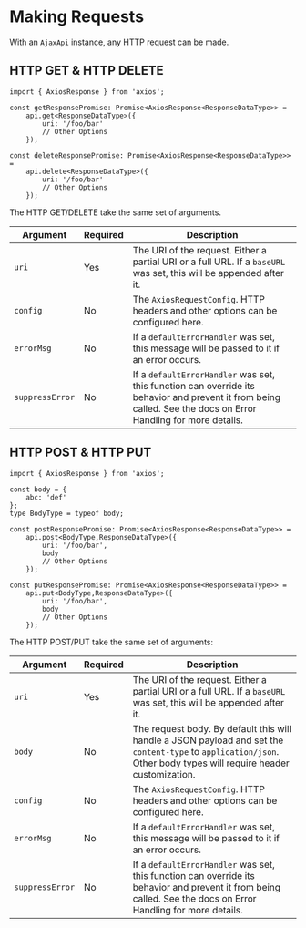 # Making Requests

With an `AjaxApi` instance, any HTTP request can be made.

## HTTP GET & HTTP DELETE

```
import { AxiosResponse } from 'axios';

const getResponsePromise: Promise<AxiosResponse<ResponseDataType>> = 
    api.get<ResponseDataType>({
        uri: '/foo/bar'
        // Other Options
    });

const deleteResponsePromise: Promise<AxiosResponse<ResponseDataType>> = 
    api.delete<ResponseDataType>({
        uri: '/foo/bar'
        // Other Options
    });
```

The HTTP GET/DELETE take the same set of arguments.

| Argument | Required | Description |
|----------|----------|-------------|
| `uri` | Yes | The URI of the request. Either a partial URI or a full URL. If a `baseURL` was set, this will be appended after it. |
| `config` | No | The `AxiosRequestConfig`. HTTP headers and other options can be configured here. |
| `errorMsg` | No | If a `defaultErrorHandler` was set, this message will be passed to it if an error occurs. |
| `suppressError` | No | If a `defaultErrorHandler` was set, this function can override its behavior and prevent it from being called. See the docs on Error Handling for more details. |

## HTTP POST & HTTP PUT

```
import { AxiosResponse } from 'axios';

const body = {
    abc: 'def'
};
type BodyType = typeof body;

const postResponsePromise: Promise<AxiosResponse<ResponseDataType>> = 
    api.post<BodyType,ResponseDataType>({
        uri: '/foo/bar',
        body
        // Other Options
    });

const putResponsePromise: Promise<AxiosResponse<ResponseDataType>> = 
    api.put<BodyType,ResponseDataType>({
        uri: '/foo/bar',
        body
        // Other Options
    });
```

The HTTP POST/PUT take the same set of arguments:

| Argument | Required | Description |
|----------|----------|-------------|
| `uri` | Yes | The URI of the request. Either a partial URI or a full URL. If a `baseURL` was set, this will be appended after it. |
| `body` | No | The request body. By default this will handle a JSON payload and set the `content-type` to `application/json`. Other body types will require header customization. |
| `config` | No | The `AxiosRequestConfig`. HTTP headers and other options can be configured here. |
| `errorMsg` | No | If a `defaultErrorHandler` was set, this message will be passed to it if an error occurs. |
| `suppressError` | No | If a `defaultErrorHandler` was set, this function can override its behavior and prevent it from being called. See the docs on Error Handling for more details. |
